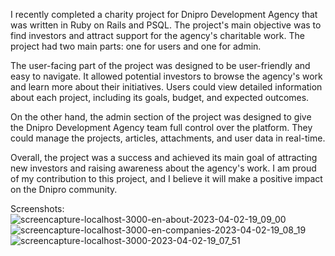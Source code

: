 I recently completed a charity project for Dnipro Development Agency that was written in Ruby on Rails and PSQL. The project's main objective was to find investors and attract support for the agency's charitable work. The project had two main parts: one for users and one for admin.

The user-facing part of the project was designed to be user-friendly and easy to navigate. It allowed potential investors to browse the agency's work and learn more about their initiatives. Users could view detailed information about each project, including its goals, budget, and expected outcomes. 

On the other hand, the admin section of the project was designed to give the Dnipro Development Agency team full control over the platform. They could manage the projects, articles, attachments, and user data in real-time. 

Overall, the project was a success and achieved its main goal of attracting new investors and raising awareness about the agency's work. I am proud of my contribution to this project, and I believe it will make a positive impact on the Dnipro community.

Screenshots:
![screencapture-localhost-3000-en-about-2023-04-02-19_09_00](https://user-images.githubusercontent.com/31416671/229365000-980d9f3d-4622-438d-a5bd-f61dfa72d535.png)
![screencapture-localhost-3000-en-companies-2023-04-02-19_08_19](https://user-images.githubusercontent.com/31416671/229365013-7caba97d-4a8c-446c-8147-52bb38fa1a4a.png)
![screencapture-localhost-3000-2023-04-02-19_07_51](https://user-images.githubusercontent.com/31416671/229365014-c6409cfd-98a3-459d-aed0-42f553fcad07.png)

